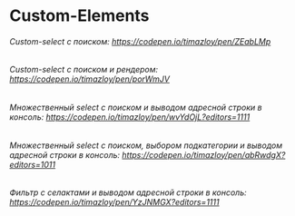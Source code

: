 # Custom-Elements
###### Custom-select с поиском: https://codepen.io/timazloy/pen/ZEabLMp
###### Custom-select с поиском и рендером: https://codepen.io/timazloy/pen/porWmJV
###### Множественный select с поиском и выводом адресной строки в консоль: https://codepen.io/timazloy/pen/wvYdOjL?editors=1111
###### Множественный select с поиском, выбором подкатегории и выводом адресной строки в консоль: https://codepen.io/timazloy/pen/abRwdgX?editors=1011 
###### Фильтр с селактами и выводом адресной строки в консоль: https://codepen.io/timazloy/pen/YzJNMGX?editors=1111
